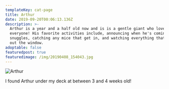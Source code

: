 ```yaml
---
templateKey: cat-page
title: Arthur
date: 2019-09-20T00:06:13.136Z
description: >-
  Arthur is a year and a half old now and is is a gentle giant who loves
  everyone! His favorite activities include, announcing when he's coming in for
  snuggles, catching any mice that get in, and watching everything that goes on
  out the window. 
adoptable: false
featuredpost: true
featuredimage: /img/20190408_154043.jpg
---
```

![Arthur](/img/img_20190527_134308_767.jpg "Arthur")

I found Arthur under my deck at between 3 and 4 weeks old!
